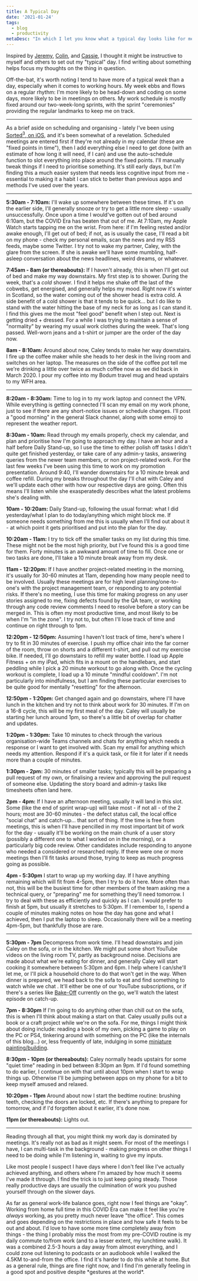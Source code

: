```yaml
---
title: A Typical Day
date: '2021-01-24'
tags:
  - blog
  - productivity 
metaDesc: "In which I let you know what a typical day looks like for me"
---
```


Inspired by [Jeremy](https://adactio.com/journal/17750), [Colin](http://cdevroe.com/2021/01/07/my-typical-day/), and [Cassie](https://www.cassie.codes/posts/my-typical-day/), I thought it might be instructive to myself and others to set out my "typical" day. I find writing about something helps focus my thoughts on the thing in question.

Off-the-bat, it's worth noting I tend to have more of a typical _week_ than a day, especially when it comes to working hours. My week ebbs and flows on a regular rhythm: I'm more likely to be head-down and coding on some days, more likely to be in meetings on others. My work schedule is mostly fixed around our two-week-long sprints, with the sprint "ceremonies" providing the regular landmarks to keep me on track.

---

As a brief aside on scheduling and organising - lately I've been using [Sorted<sup>3</sup>, on iOS](https://www.sortedapp.com/), and it's been somewhat of a revelation. Scheduled meetings are entered first if they're not already in my calendar (these are "fixed points in time"), then I add everything else I need to get done (with an estimate of how long it will need, if I can) and use the auto-schedule function to slot everything into place around the fixed points. I'll manually tweak things if I need to prioritise something. It's still early days, but I'm finding this a much easier system that needs less cognitive input from me - essential to making it a habit I can stick to better than previous apps and methods I've used over the years.

---

**5:30am - 7:10am:** I'll wake up somewhere between these times. If it's on the earlier side, I'll generally snooze or try to get a little more sleep - usually unsuccessfully. Once upon a time I would've gotten out of bed around 6:10am, but the COVID Era has beaten that out of me. At 7:10am, my Apple Watch starts tapping me on the wrist. From here: if I'm feeling rested and/or awake enough, I'll get out of bed; if not, as is usually the case, I'll read a bit on my phone - check my personal emails, scan the news and my RSS feeds, maybe some Twitter. I try not to wake my partner, Caley, with the glare from the screen. If she is awake we'll have some mumbling, half-asleep conversation about the news headlines, weird dreams, or whatever.

**7:45am - 8am (or thereabouts):** If I haven't already, this is when I'll get out of bed and make my way downstairs. My first step is to shower. During the week, that's a _cold_ shower. I find it helps me shake off the last of the cobwebs, get energised, and generally helps my mood. Right now it's winter in Scotland, so the water coming out of the shower head is extra cold. A side benefit of a cold shower is that it tends to be quick… but I do like to stand with the water hitting the base of my neck for as long as I can stand it. I find this gives me the most "feel good" benefit when I step out. Next is getting dried + dressed. For a while I was trying to maintain a sense of "normality" by wearing my usual work clothes during the week. That's long passed. Well-worn jeans and a t-shirt or jumper are the order of the day now.

**8am - 8:10am:** Around about now, Caley tends to make her way downstairs. I fire up the coffee maker while she heads to her desk in the living room and switches on her laptop. The measures on the side of the coffee pot tell me we're drinking a little over twice as much coffee now as we did back in March 2020. I pour my coffee into my Bodum travel mug and head upstairs to my WFH area.

---

**8:20am - 8:30am:** Time to log in to my work laptop and connect the VPN. While everything is getting connected I'll scan my email on my work phone, just to see if there are any short-notice issues or schedule changes. I'll post a "good morning" in the general Slack channel, along with some emoji to represent the weather report.

**8:30am  - 10am:** Read through my emails properly, check my calendar, and plan and prioritise how I'm going to approach my day. I have an hour and a half before Daily Stand-up, so I use the time to either polish off tasks I didn't quite get finished yesterday, or take care of any admin-y tasks, answering queries from the newer team members, or non project-related work. For the last few weeks I've been using this time to work on my promotion presentation. Around 9:40, I'll wander downstairs for a 10 minute break and coffee refill. During my breaks throughout the day I'll chat with Caley and we'll update each other with how our respective days are going. Often this means I'll listen while she exasperatedly describes what the latest problems she's dealing with.

**10am - 10:20am:** Daily Stand-up, following the usual format: what I did yesterday/what I plan to do today/anything which might block me. If someone needs something from me this is usually when I'll find out about it - at which point it gets prioritised and put into the plan for the day.

**10:20am - 11am:** I try to tick off the smaller tasks on my list during this time. These might not be the most high priority, but I've found this is a good time for them. Forty minutes is an awkward amount of time to fill. Once one or two tasks are done, I'll take a 10 minute break away from my desk.

**11am - 12:20pm:** If I have another project-related meeting in the morning, it's usually for 30-60 minutes at 11am, depending how many people need to be involved. Usually these meetings are for high level planning/one-to-one's with the project management team, or responding to any potential risks. If there's no meeting, I use this time for making progress on any user stories assigned to me, fixing defects found by the QA team, or working through any code review comments I need to resolve before a story can be merged in. This is often my most productive time, and most likely to be when I'm "in the zone". I try not to, but often I'll lose track of time and continue on right through to 1pm.

**12:20pm - 12:50pm:** Assuming I haven't lost track of time, here's where I try to fit in 30 minutes of exercise. I push my office chair into the far corner of the room, throw on shorts and a different t-shirt, and pull out my exercise bike. If needed, I'll go downstairs to refill my water bottle. I load up Apple Fitness + on my iPad, which fits in a mount on the handlebars, and start peddling while I pick a 20 minute workout to go along with. Once the cycling workout is complete, I load up a 10 minute "mindful cooldown". I'm not particularly into mindfulness, but I am finding these particular exercises to be quite good for mentally "resetting" for the afternoon.

**12:50pm - 1:20pm:** Get changed again and go downstairs, where I'll have lunch in the kitchen and try not to think about work for 30 minutes. If I'm on a 16-8 cycle, this will be my first meal of the day. Caley will usually be starting her lunch around 1pm, so there's a little bit of overlap for chatter and updates.

**1:20pm - 1:30pm:** Take 10 minutes to check through the various organisation-wide Teams channels and chats for anything which needs a response or I want to get involved with. Scan my email for anything which needs my attention. Respond if it's a quick task, or file it for later if it needs more than a couple of minutes.

**1:30pm - 2pm:** 30 minutes of smaller tasks; typically this will be preparing a pull request of my own, or finalising a review and approving the pull request of someone else. Updating the story board and admin-y tasks like timesheets often land here.

**2pm - 4pm:** If I have an afternoon meeting, usually it will land in this slot. Some (like the end of sprint wrap-up) will take most - if not all - of the 2 hours; most are 30-60 minutes - the defect status call, the local office "social chat" and catch-up… that sort of thing. If the time is free from meetings, this is when I'll have pencilled in my most important bit of work for the day - usually it'll be working on the main chunk of a user story (possibly a different one to what I worked on in the morning), or a particularly big code review. Other candidates include responding to anyone who needed a considered or researched reply. If there were one or more meetings then I'll fit tasks around those, trying to keep as much progress going as possible.

**4pm - 5:30pm** I start to wrap up my working day. If I have anything remaining which will fit from 4-5pm, then I try to do it here. More often than not, this will be the busiest time for other members of the team asking me a technical query, or "preparing" me for something they'll need tomorrow. I try to deal with these as efficiently and quickly as I can. I would prefer to finish at 5pm, but usually it stretches to 5:30pm. If I remember to, I spend a couple of minutes making notes on how the day has gone and what I achieved, then I put the laptop to sleep. Occasionally there will be a meeting 4pm-5pm, but thankfully those are rare.

---

**5:30pm - 7pm** Decompress from work time. I'll head downstairs and join Caley on the sofa, or in the kitchen. We might put some short YouTube videos on the living room TV, partly as background noise. Decisions are made about what we're eating for dinner, and generally Caley will start cooking it somewhere between 5:30pm and 6pm. I help where I can/she'll let me, or I'll pick a household chore to do that won't get in the way. When dinner is prepared, we head back to the sofa to eat and find something to watch while we chat . It'll either be one of our YouTube subscriptions, or if there's a series like [Bake-Off](https://thegreatbritishbakeoff.co.uk/) currently on the go, we'll watch the latest episode on catch-up.

**7pm - 8:30pm** If I'm going to do anything other than chill out on the sofa, this is when I'll think about making a start on that. Caley usually pulls out a book or a craft project while we're on the sofa. For me, things I might think about doing include: reading a book of my own, picking a game to play on the PC or PS4, tinkering around with something on the PC (like the internals of this blog…) or, less frequently of late, indulging in some [miniature painting/building](https://www.games-workshop.com/). 

**8:30pm - 10pm (or thereabouts):** Caley normally heads upstairs for some "quiet time" reading in bed between 8:30pm an 9pm. If I'd found something to do earlier, I continue on with that until about 10pm when I start to wrap things up. Otherwise I'll be jumping between apps on my phone for a bit to keep myself amused and relaxed.

**10:20pm - 11pm** Around about now I start the bedtime routine: brushing teeth, checking the doors are locked, etc. If there's anything to prepare for tomorrow, and if I'd forgotten about it earlier, it's done now.

**11pm (or thereabouts):** Lights out.

---

Reading through all that, you might think my work day is dominated by meetings. It's really not as bad as it might seem. For most of the meetings I have, I can multi-task in the background - making progress on other things I need to be doing while I'm listening in, waiting to give my inputs.

Like most people I suspect I have days where I don't feel like I've actually achieved anything, and others where I'm amazed by how much it seems I've made it through. I find the trick is to just keep going steady. Those really productive days are usually the culmination of work you pushed yourself through on the slower days.

As far as general work-life balance goes, right now I feel things are "okay". Working from home full time in this COVID Era can make it feel like you're _always_ working, as you pretty much never leave "the office". This comes and goes depending on the restrictions in place and how safe it feels to be out and about. I'd love to have some more time completely away from things - the thing I probably miss the most from my pre-COVID routine is my daily commute to/from work (and to a lesser extent, my lunchtime walk). It was a combined 2.5-3 hours a day away from almost everything, and I could zone out listening to podcasts or an audiobook while I walked the 4.5KM to-and-from the office. I find it's harder to do this while at home. But as a general rule, things are fine right now, and I find I'm generally feeling in a good spot and positive despite \*gestures at the world\*.